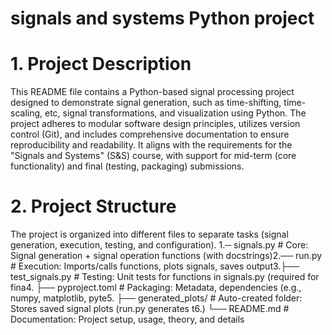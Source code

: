 # signals and systems Python project
# 1. Project Description
This README file contains a Python-based signal processing project designed to demonstrate signal generation, such as time-shifting, time-scaling, etc, signal transformations, and visualization using Python. The project adheres to modular software design principles, utilizes version control (Git), and includes comprehensive documentation to ensure reproducibility and readability. It aligns with the requirements for the "Signals and Systems" (S&S) course, with support for mid-term (core functionality) and final (testing, packaging) submissions.
# 2. Project Structure
The project is organized into different files to separate tasks (signal generation, execution, testing, and configuration).1.─ signals.py          # Core: Signal generation + signal operation functions (with docstrings)2.── run.py              # Execution: Imports/calls functions, plots signals, saves output3.├── test_signals.py     # Testing: Unit tests for functions in signals.py (required for fina4.
├── pyproject.toml      # Packaging: Metadata, dependencies (e.g., numpy, matplotlib, pyte5.
├── generated_plots/    # Auto-created folder: Stores saved signal plots (run.py generates t6.)
└── README.md           # Documentation: Project setup, usage, theory, and details